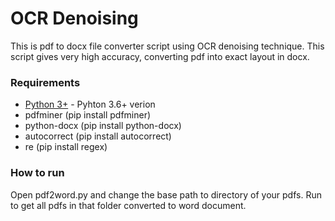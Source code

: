 # OCR Denoising

This is pdf to docx file converter script using OCR denoising technique. This script gives very high accuracy, converting pdf into exact layout in docx.


### Requirements
*   [Python 3+](https://www.python.org/download/releases/3.0/?) - Pyhton 3.6+ verion
*	pdfminer (pip install pdfminer) 
*	python-docx (pip install python-docx)
*	autocorrect (pip install autocorrect)
*	re (pip install regex)

### How to run
Open pdf2word.py and change the base path to directory of your pdfs. Run to get all pdfs in that folder converted to word document.
